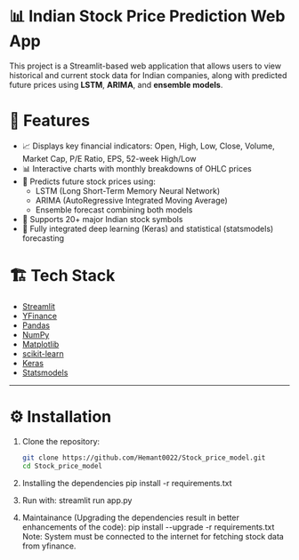 # 📊 Indian Stock Price Prediction Web App

This project is a Streamlit-based web application that allows users to view historical and current stock data for Indian companies, along with predicted future prices using **LSTM**, **ARIMA**, and **ensemble models**.

# 🚀 Features

- 📈 Displays key financial indicators: Open, High, Low, Close, Volume, Market Cap, P/E Ratio, EPS, 52-week High/Low
- 📊 Interactive charts with monthly breakdowns of OHLC prices
- 🔮 Predicts future stock prices using:
  - LSTM (Long Short-Term Memory Neural Network)
  - ARIMA (AutoRegressive Integrated Moving Average)
  - Ensemble forecast combining both models
- 🏦 Supports 20+ major Indian stock symbols
- 🧠 Fully integrated deep learning (Keras) and statistical (statsmodels) forecasting

# 🏗️ Tech Stack

- [Streamlit](https://streamlit.io/)
- [YFinance](https://github.com/ranaroussi/yfinance)
- [Pandas](https://pandas.pydata.org/)
- [NumPy](https://numpy.org/)
- [Matplotlib](https://matplotlib.org/)
- [scikit-learn](https://scikit-learn.org/)
- [Keras](https://keras.io/)
- [Statsmodels](https://www.statsmodels.org/)

---

# ⚙️ Installation

1. Clone the repository:

   ```bash
   git clone https://github.com/Hemant0022/Stock_price_model.git
   cd Stock_price_model
   
2. Installing the dependencies
   pip install -r requirements.txt

3. Run with:
   streamlit run app.py

4. Maintainance (Upgrading the dependencies result in better enhancements of the code):
    pip install --upgrade -r requirements.txt
Note: System must be connected to the internet for fetching stock data from yfinance.
